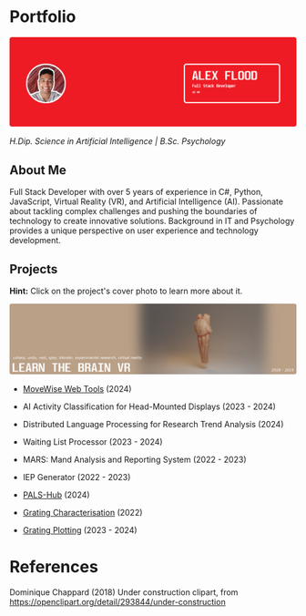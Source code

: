 # Portfolio

![Portfolio Cover Photo](./images/Portfolio%20Cover%20Photo.png)

*H.Dip. Science in Artificial Intelligence | B.Sc. Psychology*

## About Me

Full Stack Developer with over 5 years of experience in C#, Python,
JavaScript, Virtual Reality (VR), and Artificial Intelligence (AI).
Passionate about tackling complex challenges and pushing the
boundaries of technology to create innovative solutions.
Background in IT and Psychology provides a unique perspective on
user experience and technology development. 

## Projects

**Hint:** Click on the project's cover photo to learn more about it. 

[![Learn the Brain VR (2018 - 2021)](./projects/Learn%20the%20Brain%20VR/images/Learn%20the%20Brain%20VR%20Cover%20Photo.png)](./projects/Learn%20the%20Brain%20VR//Learn%20the%20Brain%20VR.md)
- [MoveWise Web Tools](https://github.com/SaikoTechnology/MoveWise.ie) (2024)
- AI Activity Classification for Head-Mounted Displays (2023 - 2024)
- Distributed Language Processing for Research Trend Analysis (2024)
- Waiting List Processor (2023 - 2024)

- MARS: Mand Analysis and Reporting System (2022 - 2023)
- IEP Generator (2022 - 2023)
- [PALS-Hub](https://github.com/SaikoTechnology/PALS-Hub) (2024)
- [Grating Characterisation](https://github.com/SaikoTechnology/Grating-Characterisation) (2022)
- [Grating Plotting](https://github.com/SaikoTechnology/Grating-Plotting) (2023 - 2024)


# References

Dominique Chappard (2018) Under construction clipart, from https://openclipart.org/detail/293844/under-construction